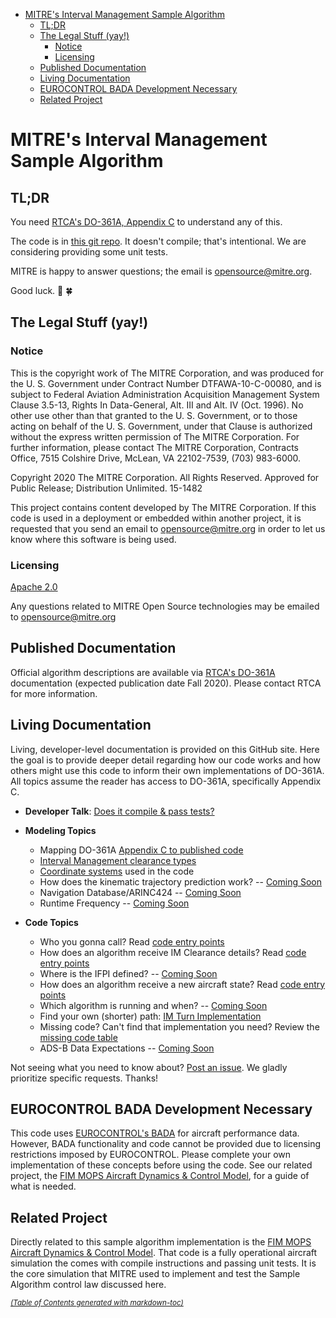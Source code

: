 <meta http-equiv="Content-Type" content="text/html; charset=utf-8" />

- [MITRE's Interval Management Sample Algorithm](#mitre-s-interval-management-sample-algorithm)
  * [TL;DR](#tl-dr)
  * [The Legal Stuff (yay!)](#the-legal-stuff--yay--)
    + [Notice](#notice)
    + [Licensing](#licensing)
  * [Published Documentation](#published-documentation)
  * [Living Documentation](#living-documentation)
  * [EUROCONTROL BADA Development Necessary](#eurocontrol-bada-development-necessary)
  * [Related Project](#related-project)

# MITRE's Interval Management Sample Algorithm

## TL;DR

You need [RTCA's DO-361A, Appendix C](https://my.rtca.org/nc__store?search=do-361) to understand any of this.

The code is in [this git repo](https://github.com/mitre/im_sample_algorithm). It doesn't compile; that's intentional. We are considering providing some unit tests.

MITRE is happy to answer questions; the email is opensource@mitre.org.

Good luck. :crossed_fingers: :four_leaf_clover:

## The Legal Stuff (yay!)

### Notice

This is the copyright work of The MITRE Corporation, and was produced
for the U. S. Government under Contract Number DTFAWA-10-C-00080, and
is subject to Federal Aviation Administration Acquisition Management
System Clause 3.5-13, Rights In Data-General, Alt. III and Alt. IV
(Oct. 1996).  No other use other than that granted to the U. S.
Government, or to those acting on behalf of the U. S. Government,
under that Clause is authorized without the express written
permission of The MITRE Corporation. For further information, please
contact The MITRE Corporation, Contracts Office, 7515 Colshire Drive,
McLean, VA  22102-7539, (703) 983-6000.

Copyright 2020 The MITRE Corporation. All Rights Reserved.
Approved for Public Release; Distribution Unlimited. 15-1482

This project contains content developed by The MITRE Corporation. If this code is used in a deployment or embedded within another project, it is requested that you send an email to opensource@mitre.org in order to let us know where this software is being used.

### Licensing

[Apache 2.0](https://github.com/mitre/im_sample_algorithm/blob/master/LICENSE)

Any questions related to MITRE Open Source technologies may be emailed to opensource@mitre.org

## Published Documentation

Official algorithm descriptions are available via [RTCA's DO-361A](https://my.rtca.org/nc__store?search=do-361) documentation (expected publication date Fall 2020). Please contact RTCA for more information.

## Living Documentation

Living, developer-level documentation is provided on this GitHub site. Here the goal is to provide deeper detail regarding how our code works and how others might use this code to inform their own implementations of DO-361A. All topics assume the reader has access to DO-361A, specifically Appendix C.

* **Developer Talk**: [Does it compile & pass tests?](dev_talk.md)

* **Modeling Topics**
    * Mapping DO-361A [Appendix C to published code](appendix_url_mapping.md)
    * [Interval Management clearance types](im_clearance_types.md)
    * [Coordinate systems](coordinate_systems.md) used in the code
    * How does the kinematic trajectory prediction work? -- [Coming Soon](coming_soon.md)
    * Navigation Database/ARINC424 -- [Coming Soon](coming_soon.md)
    * Runtime Frequency -- [Coming Soon](coming_soon.md)

* **Code Topics**
    * Who you gonna call? Read [code entry points](entry_points.md)
    * How does an algorithm receive IM Clearance details? Read [code entry points](entry_points.md)
    * Where is the IFPI defined? -- [Coming Soon](coming_soon.md)
    * How does an algorithm receive a new aircraft state? Read [code entry points](entry_points.md)
    * Which algorithm is running and when? -- [Coming Soon](coming_soon.md)
    * Find your own (shorter) path: [IM Turn Implementation](imturn.md)
    * Missing code? Can't find that implementation you need? Review the [missing code table](missing_code.md)
    * ADS-B Data Expectations -- [Coming Soon](coming_soon.md)
    

Not seeing what you need to know about? [Post an issue](https://github.com/mitre/im_sample_algorithm/issues). We gladly prioritize specific requests. Thanks!

## EUROCONTROL BADA Development Necessary

This code uses [EUROCONTROL's BADA](https://eurocontrol.int/services/bada) for aircraft performance data. However, BADA functionality and code cannot be provided due to licensing restrictions imposed by EUROCONTROL. Please complete your own implementation of these concepts before using the code. See our related project, the [FIM MOPS Aircraft Dynamics & Control Model](https://mitre.github.io/FMACM), for a guide of what is needed.

## Related Project

Directly related to this sample algorithm implementation is the [FIM MOPS Aircraft Dynamics & Control Model](https://mitre.github.io/FMACM). That code is a fully operational aircraft simulation the comes with compile instructions and passing unit tests. It is the core simulation that MITRE used to implement and test the Sample Algorithm control law discussed here.

<small><i><a href='http://ecotrust-canada.github.io/markdown-toc/'>(Table of Contents generated with markdown-toc)</a></i></small>
